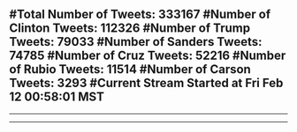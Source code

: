 #Total Number of Tweets: 333167 
#Number of Clinton Tweets: 112326
#Number of Trump Tweets: 79033
#Number of Sanders Tweets: 74785
#Number of Cruz Tweets: 52216
#Number of Rubio Tweets: 11514
#Number of Carson Tweets: 3293
#Current Stream Started at Fri Feb 12 00:58:01 MST
---
---
---
